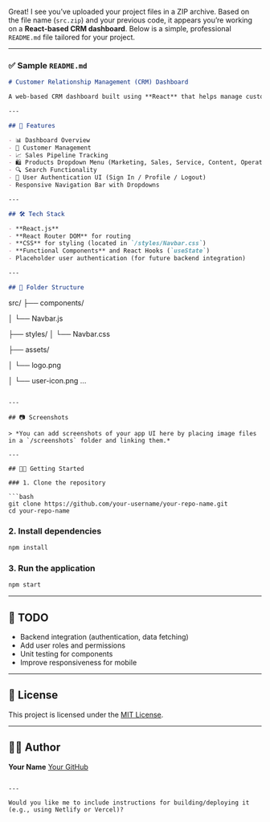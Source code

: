 Great! I see you’ve uploaded your project files in a ZIP archive. Based on the file name (`src.zip`) and your previous code, it appears you’re working on a **React-based CRM dashboard**. Below is a simple, professional `README.md` file tailored for your project.

---

### ✅ Sample `README.md`

```markdown
# Customer Relationship Management (CRM) Dashboard

A web-based CRM dashboard built using **React** that helps manage customer information, sales pipelines, and product offerings efficiently.

---

## 🚀 Features

- 📊 Dashboard Overview
- 👥 Customer Management
- 📈 Sales Pipeline Tracking
- 🛍️ Products Dropdown Menu (Marketing, Sales, Service, Content, Operations, Commerce)
- 🔍 Search Functionality
- 👤 User Authentication UI (Sign In / Profile / Logout)
- Responsive Navigation Bar with Dropdowns

---

## 🛠️ Tech Stack

- **React.js**
- **React Router DOM** for routing
- **CSS** for styling (located in `/styles/Navbar.css`)
- **Functional Components** and React Hooks (`useState`)
- Placeholder user authentication (for future backend integration)

---

## 📁 Folder Structure

```

src/
├── components/

│   └── Navbar.js

├── styles/
│   └── Navbar.css

├── assets/

│   └── logo.png

│   └── user-icon.png
...

````

---

## 📷 Screenshots

> *You can add screenshots of your app UI here by placing image files in a `/screenshots` folder and linking them.*

---

## 🧑‍💻 Getting Started

### 1. Clone the repository

```bash
git clone https://github.com/your-username/your-repo-name.git
cd your-repo-name
````

### 2. Install dependencies

```bash
npm install
```

### 3. Run the application

```bash
npm start
```

---

## 📝 TODO

* Backend integration (authentication, data fetching)
* Add user roles and permissions
* Unit testing for components
* Improve responsiveness for mobile

---

## 📄 License

This project is licensed under the [MIT License](LICENSE).

---

## 🙋‍♀️ Author

**Your Name**
[Your GitHub](https://github.com/CallmeWesley)

```

---

Would you like me to include instructions for building/deploying it (e.g., using Netlify or Vercel)?
```

